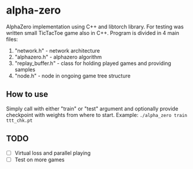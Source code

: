 # alpha-zero

AlphaZero implementation using C++ and libtorch library. For testing was written small TicTacToe game also in C++.
Program is divided in 4 main files: 
1. "network.h" - network architecture
2. "alphazero.h" - alphazero algorithm
3. "replay_buffer.h" - class for holding played games and providing samples
4. "node.h" - node in ongoing game tree structure

## How to use

Simply call with either "train" or "test" argument and optionally provide checkpoint with weights from where to start.
Example: ```./alpha_zero train ttt_chk.pt``` 

## TODO
- [ ] Virtual loss and parallel playing
- [ ] Test on more games
